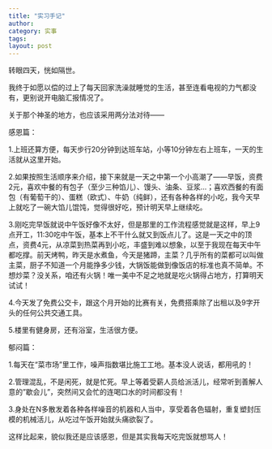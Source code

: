 ```yaml
---
title: "实习手记"
author:
category: 实事
tags: 
layout: post
---
```

转眼四天，恍如隔世。

我终于如愿以偿的过上了每天回家洗澡就睡觉的生活，甚至连看电视的力气都没有，更别说开电脑汇报情况了。

关于那个神圣的地方，也应该采用两分法对待——

感恩篇：

1.上班还算方便，每天步行20分钟到达班车站，小等10分钟左右上班车，一天的生活就从这里开始。

2.如果按照生活顺序来介绍，接下来就是一天之中第一个小高潮了——早饭，资费2元，喜欢中餐的有包子（至少三种馅儿）、馒头、油条、豆浆…；喜欢西餐的有面包（有葡萄干的）、蛋糕（欧式）、牛奶（纯鲜），还有各种各样的小吃，我今天早上就吃了一碗大馅儿馄饨，觉得很好吃，预计明天早上继续吃。

3.刚吃完早饭就说中午饭好像不太好，但是那里的工作流程感觉就是这样，早上9点开工，11:30吃中午饭，基本上不干什么就又到饭点儿了。这是一天之中的顶点，资费4元，从凉菜到热菜再到小吃，丰盛到难以想象，以至于我现在每天中午都吃撑。前天烤鸭，昨天是水煮鱼，今天是猪蹄，主菜？几乎所有的菜都可以叫做主菜，厨子不知道一个月能挣多少钱，大锅饭能做到像饭店的标准也真不简单。不想炒菜？没关系，咱还有火锅！唯一美中不足之地就是吃火锅得占地方，打算明天试试！

4.今天发了免费公交卡，跟这个月开始的比赛有关，免费搭乘除了出租以及9字开头的任何公共交通工具。

5.楼里有健身房，还有浴室，生活很方便。

郁闷篇：

1.每天在“菜市场”里工作，噪声指数堪比施工工地。基本没人说话，都用吼的！

2.管理混乱，不是闲死，就是忙死。早上等着受薪人员给派活儿，经常听到善解人意的”歇会儿”，突然间又会忙的连喝口水的时间都没有！

3.身处在N多散发着各种各样噪音的机器和人当中，享受着各色辐射，重复塑封压模的机械活儿，从吃过午饭开始就头痛欲裂了。

这样比起来，貌似我还是应该感恩，但是其实我每天吃完饭就想骂人！

